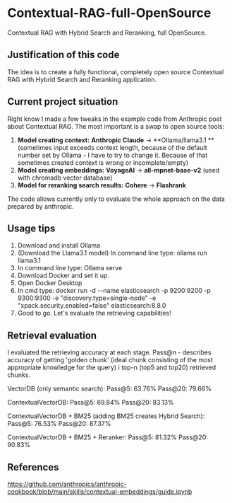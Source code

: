 # Contextual-RAG-full-OpenSource
Contextual RAG with Hybrid Search and Reranking, full OpenSource.

## **Justification of this code**
The idea is to create a fully functional, completely open source Contextual RAG with Hybrid Search and Reranking application.

## **Current project situation**
Right know I made a few tweaks in the example code from Anthropic post about Contextual RAG.
The most important is a swap to open source tools:

1. **Model creating context:**                    **Anthropic Claude**  ->   **Ollama/llama3.1 **(sometimes input exceeds context length, because of the default number set by Ollama - I have to try to change it. Because of that sometimes created context is wrong or incomplete/empty)
2. **Model creating embeddings:**                 **VoyageAI**  ->  **all-mpnet-base-v2** (used with chromadb vector database)
3. **Model for reranking search results:**        **Cohere**  ->  **Flashrank**

The code allows currently only to evaluate the whole approach on the data prepared by anthropic.

## **Usage tips**
1. Download and install Ollama
2. (Download the Llama3.1 model) In command line type: ollama run llama3.1
3. In command line type: Ollama serve
4. Download Docker and set it up.
5. Open Docker Desktop
6. In cmd type: docker run -d --name elasticsearch -p 9200:9200 -p 9300:9300 -e "discovery.type=single-node" -e "xpack.security.enabled=false" elasticsearch:8.8.0
7. Good to go. Let's evaluate the retrieving capabilities!

## **Retrieval evaluation** 
I evaluated the retrieving accuracy at each stage. Pass@n - describes accuracy of getting 'golden chunk' (ideal chunk consisting of the most appropriate knowledge for the query) i top-n (top5 and top20) retrieved chunks.

VectorDB (only semantic search):
Pass@5: 63.76%
Pass@20: 79.66%

ContextualVectorDB:
Pass@5: 69.84%
Pass@20: 83.13%

ContextualVectorDB + BM25 (adding BM25 creates Hybrid Search):
Pass@5: 76.53%
Pass@20: 87.37%

ContextualVectorDB + BM25 + Reranker:
Pass@5: 81.32%
Pass@20: 90.83%

## References
https://github.com/anthropics/anthropic-cookbook/blob/main/skills/contextual-embeddings/guide.ipynb

